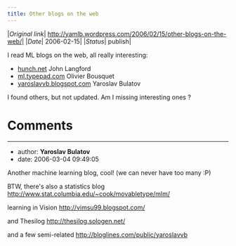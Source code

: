 ```yaml
---
title: Other blogs on the web
---
```


|*Original link*| http://yamlb.wordpress.com/2006/02/15/other-blogs-on-the-web/|
|*Date*| 2006-02-15|
|*Status*| publish|

I read ML blogs on the web, all really interesting:
<ul>
	<li><a href="http://hunch.net">hunch.net</a> John Langford</li>
	<li><a href="http://ml.typepad.com">ml.typepad.com</a> Olivier Bousquet</li>
	<li><a href="http://yaroslavvb.blogspot.com">yaroslavvb.blogspot.com</a> Yaroslav Bulatov</li>
</ul>

I found others, but not updated. Am I missing interesting ones ?





# Comments


---
- author: **Yaroslav Bulatov**
- date: 2006-03-04 09:49:05

Another machine learning blog, cool!
(we can never have too many :P)

BTW, there's also 
a statistics blog http://www.stat.columbia.edu/~cook/movabletype/mlm/

learning in Vision
http://vimsu99.blogspot.com/

and Thesilog
http://thesilog.sologen.net/

and a few semi-related 
http://bloglines.com/public/yaroslavvb
